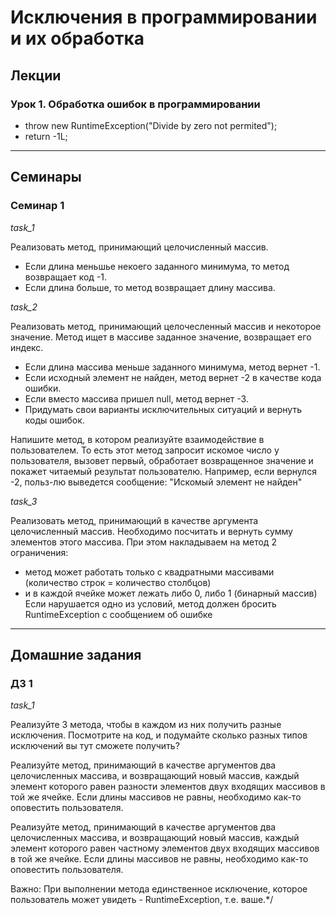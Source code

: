 # Исключения в программировании и их обработка

## Лекции

### Урок 1. Обработка ошибок в программировании

* throw new RuntimeException("Divide by zero not permited");
* return -1L;
____

## Семинары

### Семинар 1

*task_1*

Реализовать метод, принимающий целочисленный массив.
 * Если длина меньшье некоего заданного минимума, то метод возвращает код -1. 
 * Если длина больше, то метод возвращает длину массива.

*task_2*

Реализовать метод, принимающий целочесленный массив и некоторое значение. Метод ищет в массиве заданное значение, возвращает его индекс.
 * Если длина массива меньше заданного минимума, метод вернет -1.
 * Если исходный элемент не найден, метод вернет -2 в качестве кода ошибки.
 * Если вместо массива пришел null, метод вернет -3.
 * Придумать свои варианты исключительных ситуаций и вернуть коды ошибок.

Напишите метод, в котором реализуйте взаимодействие в пользователем. То есть этот метод запросит искомое число у пользователя, вызовет первый, обработает возвращенное значение и покажет читаемый результат пользователю. Например, если вернулся -2, польз-лю выведется сообщение: "Искомый элемент не найден"

*task_3*

Реализовать метод, принимающий в качестве аргумента целочисленный массив. Необходимо посчитать и вернуть сумму элементов этого массива. При этом накладываем на метод 2 ограничения:
 * метод может работать только с квадратными массивами (количество строк = количество столбцов)
 * и в каждой ячейке может лежать либо 0, либо 1 (бинарный массив)
Если нарушается одно из условий, метод должен бросить RuntimeException с сообщением об ошибке
____

## Домашние задания

### ДЗ 1

*task_1*

Реализуйте 3 метода, чтобы в каждом из них получить разные исключения.
Посмотрите на код, и подумайте сколько разных типов исключений вы тут сможете получить?

Реализуйте метод, принимающий в качестве аргументов два целочисленных массива, 
и возвращающий новый массив, каждый элемент которого равен 
разности элементов двух входящих массивов в той же ячейке. 
Если длины массивов не равны, необходимо как-то оповестить пользователя.

Реализуйте метод, принимающий в качестве аргументов два целочисленных массива, 
и возвращающий новый массив, каждый элемент которого равен 
частному элементов двух входящих массивов в той же ячейке. 
Если длины массивов не равны, необходимо как-то оповестить пользователя. 

Важно: При выполнении метода единственное исключение, 
которое пользователь может увидеть - RuntimeException, т.е. ваше.*/